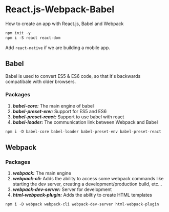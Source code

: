 # React.js-Webpack-Babel
How to create an app with React.js, Babel and Webpack

```C
npm init -y
npm i -S react react-dom
```

Add ```react-native``` if we are building a mobile app.

## Babel
Babel is used to convert ES5 & ES6 code, so that it's backwards compatibale with older browsers.

### Packages
1. ***babel-core:*** The main engine of babel
2. ***babel-preset-env:*** Support for ES5 and ES6
3. ***babel-preset-react:*** Support to use babel with react
4. ***babel-loader:*** The communication link between Webpack and Babel
```C
npm i -D babel-core babel-loader babel-preset-env babel-preset-react
```

## Webpack
### Packages
1. ***webpack:*** The main engine
2. ***webpack-cli:*** Adds the ability to access some webpack commands like starting the dev server, creating a development/production build, etc...
3. ***webpack-dev-server:*** Server for development
4. ***html-webpack-plugin:*** Adds the abiltiy to create HTML templates
```C
npm i -D webpack webpack-cli webpack-dev-server html-webpack-plugin
```
